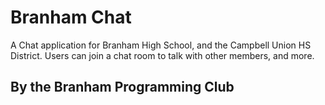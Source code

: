 # Branham Chat

A Chat application for Branham High School, and the Campbell Union HS District. Users can join a chat room to talk with other members, and more.

## By the Branham Programming Club
